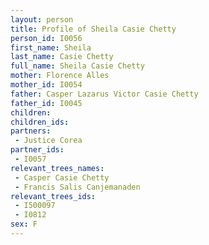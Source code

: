 ```yaml
---
layout: person
title: Profile of Sheila Casie Chetty
person_id: I0056
first_name: Sheila
last_name: Casie Chetty
full_name: Sheila Casie Chetty
mother: Florence Alles
mother_id: I0054
father: Casper Lazarus Victor Casie Chetty
father_id: I0045
children:
children_ids:
partners:
 - Justice Corea
partner_ids:
 - I0057
relevant_trees_names:
 - Casper Casie Chetty
 - Francis Salis Canjemanaden
relevant_trees_ids:
 - I500097
 - I0812
sex: F
---
```


